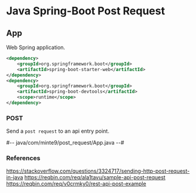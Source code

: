 # Java Spring-Boot Post Request

## App

Web Spring application.

~~~xml
<dependency>
    <groupId>org.springframework.boot</groupId>
    <artifactId>spring-boot-starter-web</artifactId>
</dependency>
<dependency>
    <groupId>org.springframework.boot</groupId>
    <artifactId>spring-boot-devtools</artifactId>
    <scope>runtime</scope>
</dependency>
~~~

### POST

Send a `post request` to an api entry point.

#-- java/com/minte9/post_request/App.java --#


### References

https://stackoverflow.com/questions/3324717/sending-http-post-request-in-java
https://reqbin.com/req/ala1tavu/sample-api-post-request
https://reqbin.com/req/v0crmky0/rest-api-post-example